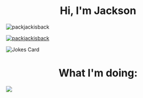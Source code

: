 <h1 align="center">Hi, I'm Jackson</h1>

<p align="left"> <img src="https://komarev.com/ghpvc/?username=packjackisback&label=Profile%20views&color=0e75b6&style=plastic" alt="packjackisback" /> </p>

<p align="left"> <a href="https://github.com/ryo-ma/github-profile-trophy"><img src="https://github-profile-trophy.vercel.app/?username=packjackisback&theme=onedark" alt="packjackisback" /></a> </p>




<img src="https://readme-jokes.vercel.app/api" alt="Jokes Card" />


<h1 align="center">What I'm doing:</h1>

<img src="https://spotify-github-profile.vercel.app/api/view.svg?uid=31bckvdwodxqi2swdf2skkkv6hum&redirect=true][https://spotify-github-profile.vercel.app/api/view.svg?uid=31bckvdwodxqi2swdf2skkkv6hum&cover_image=true&theme=novatorem&show_offline=false&background_color=121212&interchange=true&bar_color=53b14f&bar_color_cover=true"/>
